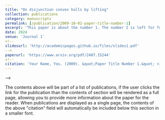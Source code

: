 ```yaml
---
title: "On disjunction convex hulls by lifting"
collection: publications
category: manuscripts
permalink: [/publication/2009-10-01-paper-title-number-1]
excerpt: 'This paper is about the number 1. The number 2 is left for future work.'
date: 2024
venue: 'Journal 1'
<!--
slidesurl: 'http://academicpages.github.io/files/slides1.pdf'
-->
paperurl: 'https://www.arxiv.org/pdf/2407.15244'
<!--
citation: 'Your Name, You. (2009). &quot;Paper Title Number 1.&quot; <i>Journal 1</i>. 1(1).'
---
```

-->

The contents above will be part of a list of publications, if the user clicks the link for the publication than the contents of section will be rendered as a full page, allowing you to provide more information about the paper for the reader. When publications are displayed as a single page, the contents of the above "citation" field will automatically be included below this section in a smaller font.
